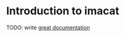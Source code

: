 # Introduction to imacat

TODO: write [great documentation](http://jacobian.org/writing/what-to-write/)
